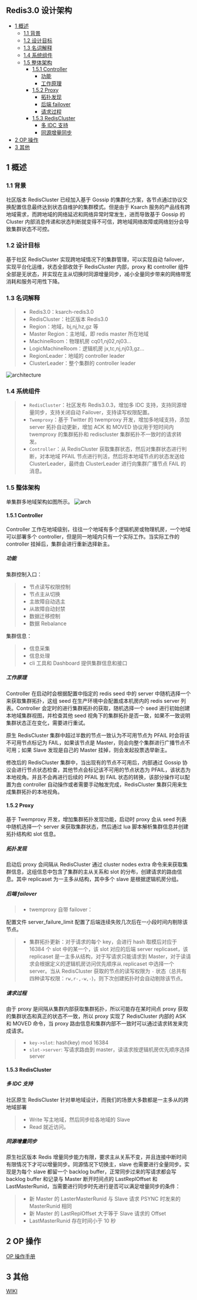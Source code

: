 ## Redis3.0 设计架构

<!-- vim-markdown-toc GFM -->

* [1 概述](#1-概述)
    * [1.1 背景](#11-背景)
    * [1.2 设计目标](#12-设计目标)
    * [1.3 名词解释](#13-名词解释)
    * [1.4 系统组件](#14-系统组件)
    * [1.5 整体架构](#15-整体架构)
        * [1.5.1 Controller](#151-controller)
            * [功能](#功能)
            * [工作原理](#工作原理)
        * [1.5.2 Proxy](#152-proxy)
            * [拓扑发现](#拓扑发现)
            * [后端 failover](#后端-failover)
            * [请求过程](#请求过程)
        * [1.5.3 RedisCluster](#153-rediscluster)
            * [多 IDC 支持](#多-idc-支持)
            * [同源增量同步](#同源增量同步)
* [2 OP 操作](#2-op-操作)
* [3 其他](#3-其他)

<!-- vim-markdown-toc -->

## 1 概述
### 1.1 背景

社区版本 RedisCluster 已经加入基于 Gossip 的集群化方案，各节点通过协议交换配置信息最终达到状态自维护的集群模式。但是由于 Ksarch 服务的产品线有跨地域需求，而跨地域的网络延迟和网络异常时常发生，进而导致基于 Gossip 的 Cluster 内部消息传递和状态判断就变得不可信，跨地域网络故障或网络划分会导致集群状态不可控。

### 1.2 设计目标

基于社区 RedisCluster 实现跨地域情况下的集群管理，可以实现自动 failover，实现平台化运维，状态全部收敛于 RedisCluster 内部，proxy 和 controller 组件全部是无状态，并实现在主从切换时同源增量同步，减小全量同步带来的网络带宽消耗和服务可用性下降。

### 1.3 名词解释

> * Redis3.0：ksarch-redis3.0
> * RedisCluster：社区版本 Redis3.0
> * Region：地域，bj,nj,hz,gz 等
> * Master Region：主地域，即 redis master 所在地域
> * MachineRoom：物理机房 cq01,nj02,nj03...
> * LogicMachineRoom：逻辑机房 jx,tc,nj,nj03,gz...
> * RegionLeader：地域的 controller leader
> * ClusterLeader：整个集群的 controller leader

![architecture](pic/rediscluster1.png)


### 1.4 系统组件

> * `RedisCluster`：社区发布 Redis3.0.3，增加多 IDC 支持，支持同源增量同步，支持关闭自动 Failover，支持读写权限配置。
> * `Twemproxy`：基于 Twitter 的 twemproxy 开发，增加多地域支持，添加 server 拓扑自动更新，增加 ACK 和 MOVED 协议用于短时间内 twemproxy 的集群拓扑和 rediscluster 集群拓扑不一致时的请求转发。
> * `Controller`：从 RedisCluster 获取集群状态，然后对集群状态进行判断，对本地域 PFAIL 节点进行判活，然后将本地域节点的状态发送给 ClusterLeader，最终由 ClusterLeader 进行向集群广播节点 FAIL 的消息。

### 1.5 整体架构

单集群多地域架构如图所示。
![arch](pic/rediscluster2.png)

#### 1.5.1 Controller
Controller 工作在地域级别，往往一个地域有多个逻辑机房或物理机房，一个地域可以部署多个 controller，但是同一地域内只有一个实际工作。当实际工作的 controller 挂掉后，集群会进行重新选择新主。

##### 功能
集群控制入口：

> * 节点读写权限控制
> * 节点主从切换
> * 主故障自动选主
> * 从故障自动封禁
> * 数据迁移控制
> * 数据 Rebalance

集群信息：
> * 信息采集
> * 信息处理
> * cli 工具和 Dashboard 提供集群信息和接口

##### 工作原理

Controller 在启动时会根据配置中指定的 redis seed 中的 server 中随机选择一个来获取集群拓扑，这组 seed 在生产环境中会配置成本机房内的 redis server 列表。Controller 会定时的进行集群拓扑的获取，随机选择一个 seed 进行初始创建本地域集群视图，并检查其他 seed 视角下的集群拓扑是否一致，如果不一致说明集群状态正在变化，需要进行重试。

原生 RedisCluster 集群中超过半数的节点一致认为不可用节点为 PFAIL 时会将该不可用节点标记为 FAIL，如果该节点是 Master，则会向整个集群进行广播节点不可用；如果 Slave 发现是自己的 Master 挂掉，则会发起投票选举新主。

修改后的 RedisCluster 集群中，当出现有的节点不可用后，内部通过 Gossip 协议会进行节点状态检查，其他节点会标记该不可用的节点状态为 PFAIL，该状态为本地视角。并且不会再进行后续的 PFAIL 到 FAIL 状态的转换，该部分操作可以配置为由 controller 自动操作或者需要手动触发完成，RedisCluster 集群只用来生成集群拓扑的本地视角。


#### 1.5.2 Proxy

基于 Twemproxy 开发，增加集群拓扑发现功能，启动时 proxy 会从 seed 列表中随机选择一个 server 来获取集群状态，然后通过 lua 脚本解析集群信息并创建拓扑结构和 slot 信息。

##### 拓扑发现
启动后 proxy 会间隔从 RedisCluster 通过 cluster nodes extra 命令来来获取集群信息，这组信息中包含了集群的主从关系和 slot 的分布，创建请求的路由信息。其中 replicaset 为一主多从结构，其中多个 slave 是根据逻辑机房分组。

##### 后端 failover

> * twemproxy 自带 failover：

配置文件 server_failure_limit 配置了后端连续失败几次后在一小段时间内剔除该节点。

> * 集群拓扑更新：对于请求的每个 key，会进行 hash 取模后对应于 16384 个 slot 中的某一个，该 slot 对应的后端 server replicaset，该 replicaset 是一主多从结构，对于写请求只能请求到 Master，对于读请求会根据定义的逻辑机房访问优先顺序从 replicaset 中选择一个 server。当从 RedisCluster 获取的节点的读写权限为 `-` 状态（总共有四种读写权限：`rw,r-,-w,-`)，则下次创建拓扑时会自动剔除该节点。

##### 请求过程
由于 proxy 是间隔从集群内部获取集群拓扑，所以可能存在某时间点 proxy 获取的集群状态和真正的状态不一致，所以 proxy 实现了 RedisCluster 内部的 ASK 和 MOVED 命令，当 proxy 路由信息和集群内部不一致时可以通过请求转发来完成请求。

> * `key->slot`: hash(key) mod 16384
> * `slot->server`: 写请求路由到 master，读请求按逻辑机房优先顺序选择 server


#### 1.5.3 RedisCluster
##### 多 IDC 支持

社区原生 RedisCluster 针对单地域设计，而我们的场景大多数都是一主多从的跨地域部署

> * Write 写主地域，然后同步给各地域的 Slave
> * Read 就近访问。

##### 同源增量同步
原生社区版本 Redis 增量同步能力有限，要求主从关系不变，并且连接中断时间有限情况下才可以增量同步。同源情况下切换主，slave 也需要进行全量同步。实现是为每个 slave 都留一个 backlog buffer，正常同步过来的写请求都会写 backlog buffer 和记录与 Master 断开时间点的 LastReplOffset 和 LastMasterRunid，当需要进行同步时先进行是否可以满足增量同步的条件：
> * 新 Master 的 LasterMasterRunid 与 Slave 请求 PSYNC 时发来的 MasterRunid 相同
> * 新 Master 的 LastReplOffset 大于等于 Slave 请求的 Offset
> * LastMasterRunid 存在时间小于 10 秒

## 2 OP 操作

[OP 操作手册](./op)

## 3 其他

[WIKI](https://github.com/meetbill/cc/wiki)
